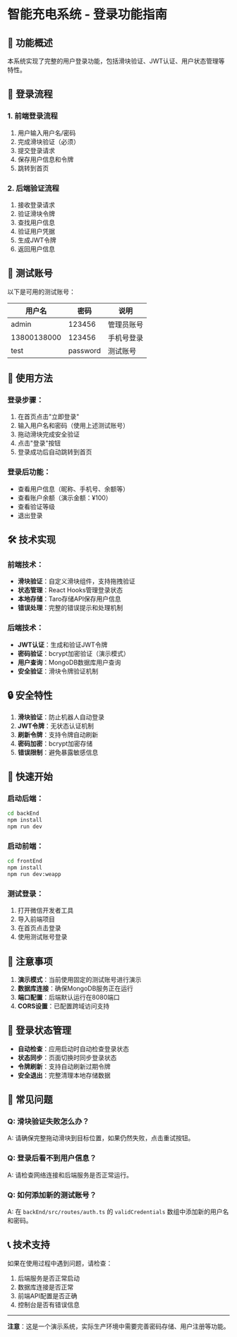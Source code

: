 # 智能充电系统 - 登录功能指南

## 🎯 功能概述

本系统实现了完整的用户登录功能，包括滑块验证、JWT认证、用户状态管理等特性。

## 🔐 登录流程

### 1. 前端登录流程
1. 用户输入用户名/密码
2. 完成滑块验证（必须）
3. 提交登录请求
4. 保存用户信息和令牌
5. 跳转到首页

### 2. 后端验证流程
1. 接收登录请求
2. 验证滑块令牌
3. 查找用户信息
4. 验证用户凭据
5. 生成JWT令牌
6. 返回用户信息

## 🧪 测试账号

以下是可用的测试账号：

| 用户名 | 密码 | 说明 |
|--------|------|------|
| admin | 123456 | 管理员账号 |
| 13800138000 | 123456 | 手机号登录 |
| test | password | 测试账号 |

## 📱 使用方法

### 登录步骤：
1. 在首页点击"立即登录"
2. 输入用户名和密码（使用上述测试账号）
3. 拖动滑块完成安全验证
4. 点击"登录"按钮
5. 登录成功后自动跳转到首页

### 登录后功能：
- 查看用户信息（昵称、手机号、余额等）
- 查看账户余额（演示金额：¥100）
- 查看验证等级
- 退出登录

## 🛠️ 技术实现

### 前端技术：
- **滑块验证**：自定义滑块组件，支持拖拽验证
- **状态管理**：React Hooks管理登录状态
- **本地存储**：Taro存储API保存用户信息
- **错误处理**：完整的错误提示和处理机制

### 后端技术：
- **JWT认证**：生成和验证JWT令牌
- **密码验证**：bcrypt加密验证（演示模式）
- **用户查询**：MongoDB数据库用户查询
- **安全验证**：滑块令牌验证机制

## 🔒 安全特性

1. **滑块验证**：防止机器人自动登录
2. **JWT令牌**：无状态认证机制
3. **刷新令牌**：支持令牌自动刷新
4. **密码加密**：bcrypt加密存储
5. **错误限制**：避免暴露敏感信息

## 🚀 快速开始

### 启动后端：
```bash
cd backEnd
npm install
npm run dev
```

### 启动前端：
```bash
cd frontEnd
npm install
npm run dev:weapp
```

### 测试登录：
1. 打开微信开发者工具
2. 导入前端项目
3. 在首页点击登录
4. 使用测试账号登录

## 📝 注意事项

1. **演示模式**：当前使用固定的测试账号进行演示
2. **数据库连接**：确保MongoDB服务正在运行
3. **端口配置**：后端默认运行在8080端口
4. **CORS设置**：已配置跨域访问支持

## 🔄 登录状态管理

- **自动检查**：应用启动时自动检查登录状态
- **状态同步**：页面切换时同步登录状态
- **令牌刷新**：支持自动刷新过期令牌
- **安全退出**：完整清理本地存储数据

## 🐛 常见问题

### Q: 滑块验证失败怎么办？
A: 请确保完整拖动滑块到目标位置，如果仍然失败，点击重试按钮。

### Q: 登录后看不到用户信息？
A: 请检查网络连接和后端服务是否正常运行。

### Q: 如何添加新的测试账号？
A: 在 `backEnd/src/routes/auth.ts` 的 `validCredentials` 数组中添加新的用户名和密码。

## 📞 技术支持

如果在使用过程中遇到问题，请检查：
1. 后端服务是否正常启动
2. 数据库连接是否正常
3. 前端API配置是否正确
4. 控制台是否有错误信息

---

**注意**：这是一个演示系统，实际生产环境中需要完善密码存储、用户注册等功能。 